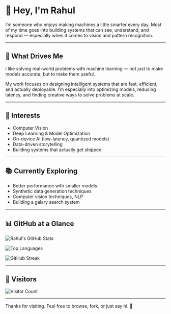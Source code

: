 # 👋 Hey, I'm Rahul

I’m someone who enjoys making machines a little smarter every day. Most of my time goes into building systems that can see, understand, and respond — especially when it comes to vision and pattern recognition.

---

## 🧠 What Drives Me

I like solving real-world problems with machine learning — not just to make models accurate, but to make them useful.  

My work focuses on designing intelligent systems that are fast, efficient, and actually deployable. I’m especially into optimizing models, reducing latency, and finding creative ways to solve problems at scale.

---

## 🔧 Interests

- Computer Vision  
- Deep Learning & Model Optimization  
- On-device AI (low-latency, quantized models)  
- Data-driven storytelling  
- Building systems that actually get shipped

---

## 📚 Currently Exploring

- Better performance with smaller models  
- Synthetic data generation techniques  
- Computer vision techniques, NLP
- Building a galary search system

---

## 📊 GitHub at a Glance

![Rahul's GitHub Stats](https://github-readme-stats.vercel.app/api?username=pctablet505&show_icons=true&theme=transparent&hide_title=true&hide_rank=true)

![Top Languages](https://github-readme-stats.vercel.app/api/top-langs/?username=pctablet505&layout=compact&theme=transparent)

![GitHub Streak](https://streak-stats.demolab.com?user=pctablet505&theme=transparent)

---

## 👣 Visitors

![Visitor Count](https://komarev.com/ghpvc/?username=pctablet505&style=flat&color=blue)

---


Thanks for visiting. Feel free to browse, fork, or just say hi. 👋
